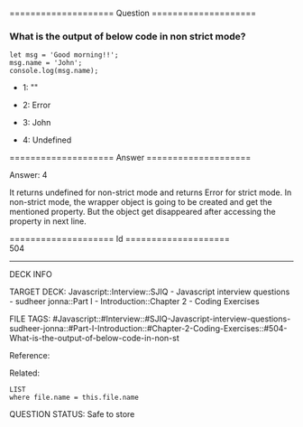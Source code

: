 ==================== Question ====================  

### What is the output of below code in non strict mode?

<!-- codeblock-start -->
<pre><code class="hljs language-javascript"><span class="hljs-keyword">let</span> msg = <span class="hljs-string">'Good morning!!'</span>;
msg.<span class="hljs-property">name</span> = <span class="hljs-string">'John'</span>;
<span class="hljs-variable language_">console</span>.<span class="hljs-title function_">log</span>(msg.<span class="hljs-property">name</span>);
</code></pre>
<!-- codeblock-end -->

- 1: ""

- 2: Error

- 3: John

- 4: Undefined  

==================== Answer ====================  

Answer: 4

It returns undefined for non-strict mode and returns Error for strict mode. In non-strict mode, the wrapper object is going to be created and get the mentioned property. But the object get disappeared after accessing the property in next line.

==================== Id ====================  
504

---

DECK INFO

TARGET DECK: Javascript::Interview::SJIQ - Javascript interview questions - sudheer jonna::Part I - Introduction::Chapter 2 - Coding Exercises

FILE TAGS: #Javascript::#Interview::#SJIQ-Javascript-interview-questions-sudheer-jonna::#Part-I-Introduction::#Chapter-2-Coding-Exercises::#504-What-is-the-output-of-below-code-in-non-st

Reference:

Related:

```dataview
LIST
where file.name = this.file.name
```

QUESTION STATUS: Safe to store
